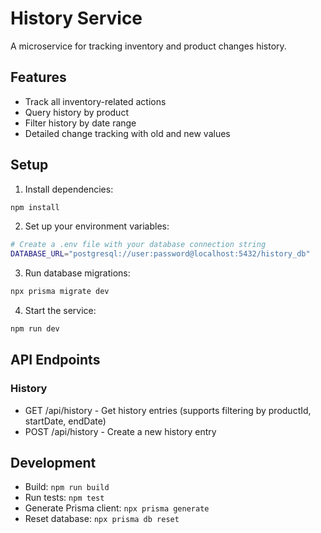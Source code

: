 # History Service

A microservice for tracking inventory and product changes history.

## Features

- Track all inventory-related actions
- Query history by product
- Filter history by date range
- Detailed change tracking with old and new values

## Setup

1. Install dependencies:
```bash
npm install
```

2. Set up your environment variables:
```bash
# Create a .env file with your database connection string
DATABASE_URL="postgresql://user:password@localhost:5432/history_db"
```

3. Run database migrations:
```bash
npx prisma migrate dev
```

4. Start the service:
```bash
npm run dev
```

## API Endpoints

### History
- GET /api/history - Get history entries (supports filtering by productId, startDate, endDate)
- POST /api/history - Create a new history entry

## Development

- Build: `npm run build`
- Run tests: `npm test`
- Generate Prisma client: `npx prisma generate`
- Reset database: `npx prisma db reset`
